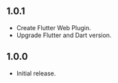 ## 1.0.1

* Create Flutter Web Plugin.
* Upgrade Flutter and Dart version.

## 1.0.0

* Initial release.
